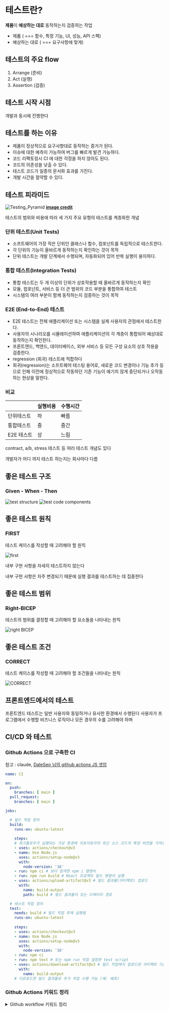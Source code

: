 # 테스트란?

**제품**이 **예상하는 대로** 동작하는지 검증하는 작업

- 제품 ( === 함수, 특정 기능, UI, 성능, API 스펙)
- 예상하는 대로 ( === 요구사항에 맞게)

## 테스트의 주요 flow

1. Arrange (준비)
2. Act (실행)
3. Assertion (검증)

## 테스트 시작 시점

개발과 동시에 진행한다

## 테스트를 하는 이유

- 제품이 정상적으로 요구사항대로 동작하는 증거가 된다.
- 이슈에 대한 예측이 가능하여 버그를 빠르게 발견 가능하다.
- 코드 리팩토링시 CI 에 대한 걱정을 하지 않아도 된다.
- 코드의 의존성을 낮출 수 있다.
- 테스트 코드가 일종의 문서화 효과를 가진다.
- 개발 시간을 절약할 수 있다.

## 테스트 피라미드

![Testing_Pyramid](./images/Testing_Pyramid.png)
**[image credit](https://en.m.wikipedia.org/wiki/File:Testing_Pyramid.png)**

테스트의 범위와 비용에 따라 세 가지 주요 유형의 테스트를 계층화한 개념

### **단위 테스트(Unit Tests)**

- 소프트웨어의 가장 작은 단위인 클래스나 함수, 컴포넌트를 독립적으로 테스트한다.
- 각 단위의 기능이 올바르게 동작하는지 확인하는 것이 목적
- 단위 테스트는 개발 단계에서 수행되며, 자동화되어 있어 반복 실행이 용이하다.

### **통합 테스트(Integration Tests)**

- 통합 테스트는 두 개 이상의 단위가 상호작용할 때 올바르게 동작하는지 확인
- 모듈, 컴포넌트, 서비스 등 더 큰 범위의 코드 부분을 통합하여 테스트
- 시스템의 여러 부분이 함께 동작하는지 검증하는 것이 목적

### **E2E (End-to-End) 테스트**

- E2E 테스트는 전체 애플리케이션 또는 시스템을 실제 사용자의 관점에서 테스트한다.
- 사용자의 시나리오를 시뮬레이션하여 애플리케이션의 각 계층이 통합되어 예상대로 동작하는지 확인한다.
- 프론트엔드, 백엔드, 데이터베이스, 외부 서비스 등 모든 구성 요소의 상호 작용을 검증한다.
- regression (회귀) 테스트에 적합하다
- 회귀(regression)는 소프트웨어 테스팅 용어로, 새로운 코드 변경이나 기능 추가 등으로 인해 이전에 정상적으로 작동하던 기존 기능이 예기치 않게 중단되거나 오작동하는 현상을 말한다.

### 비교

|  | 실행비용 | 수행시간 |
| --- | --- | --- |
| 단위테스트 | 하 | 빠름 |
| 통합테스트 | 중 | 중간 |
| E2E 테스트 | 상 | 느림 |

contract, a/b, stress 테스트 등 여러 테스트 개념도 있다

개발자가 어디 까지 테스트 하는지는 회사마다 다름

## 좋은 테스트 구조

### Given - When - Then
![test structure](./images/test_structure.png)
![test code components](./images/test_code_components.png)


## 좋은 테스트 원칙

### FIRST

테스트 케이스를 작성할 때 고려해야 할 원칙

![first](./images/first.png)

내부 구현 사항을 자세히 테스트하지 않는다 

내부 구현 사항은 자주 변경되기 때문에 실행 결과를 테스트하는 데 집중한다

## 좋은 테스트 범위

### Right-BICEP

테스트의 범위를 결정할 때 고려해야 할 요소들을 나타내는 원칙

![right BICEP](./images/right_BICEP.png)

## 좋은 테스트 조건

### CORRECT

테스트 케이스를 작성할 때 고려해야 할 조건들을 나타내는 원칙

![CORRECT](./images/correct.png)

## 프론트엔드에서의 테스트

프론트엔드 테스트는 일반 사용자와 동일하거나 유사한 환경에서 수행된다
사용자가 프로그램에서 수행할 비즈니스 로직이나 모든 경우의 수를 고려해야 하며

## CI/CD 와 테스트

### Github Actions 으로 구축한 CI

참고 : claude, [DaleSeo 님의 github actions JS 셋업](https://www.daleseo.com/github-actions-setup-node/)

```yaml
name: CI

on:
  push:
    branches: [ main ]
  pull_request:
    branches: [ main ]

jobs:

  # 빌드 작업 정의
  build:
    runs-on: ubuntu-latest
    
    steps:
    # 워크플로우가 실행되는 가상 환경에 리포지토리의 최신 소스 코드의 특정 버전을 가져오는 작업
    - uses: actions/checkout@v3 
    - name: Use Node.js
      uses: actions/setup-node@v3
      with:
        node-version: '16'
    - run: npm ci # 보다 엄격한 npm i 명령어
    - run: npm run build # React 프로젝트 빌드 명령어 실행
    - uses: actions/upload-artifact@v3 # 빌드 결과물(아티팩트) 업로드
      with:
        name: build-output
        path: build # 빌드 결과물이 있는 디렉터리 경로

  # 테스트 작업 정의
  test:
    needs: build # 빌드 작업 후에 실행됨
    runs-on: ubuntu-latest
    
    steps:
    - uses: actions/checkout@v3
    - name: Use Node.js
      uses: actions/setup-node@v3
      with:
        node-version: '16'
    - run: npm ci
    - run: npm test # 또는 npm run 직접 설정한 test script
    - uses: actions/download-artifact@v3 # 빌드 작업에서 업로드된 아티팩트 다운로드
      with:
        name: build-output
    # 다운로드한 빌드 결과물로 추가 작업 수행 가능 (예: 배포)
```

### Github Actions 키워드 정리
<details>
<summary>Github workflow 키워드 정리</summary>

1. **name**
    - `name: CI Workflow` (워크플로우 이름 지정)
2. **on**
    - `on: push` (코드 푸시 시 워크플로우 트리거)
    - `on: pull_request` (Pull Request 생성 시 워크플로우 트리거)
    - `on: schedule` (예약에 따라 워크플로우 트리거)
        - `cron: '0 2 * * *'` (매일 오전 2시에 실행)
3. **jobs**
    - `jobs:` 키워드 아래에 작업들을 정의합니다.
4. **runs-on**
    - `runs-on: ubuntu-latest` (Ubuntu 최신 버전에서 실행)
    - `runs-on: windows-latest` (Windows 최신 버전에서 실행)
    - `runs-on: self-hosted` (셀프 호스팅 러너에서 실행)
5. **steps**
    - `steps:` 키워드 아래에 단계들을 정의합니다.
6. **uses**
    - `uses: actions/checkout@v3` (소스코드 체크아웃 액션 사용)
    - `uses: actions/setup-node@v3` (Node.js 환경 설정 액션 사용)
7. **run**
    - `run: npm ci` (npm ci 명령어 실행)
        - claude 에게 물어본 npm ci
            
            `run: npm ci` 명령은 GitHub Actions 워크플로우에서 다음과 같은 역할을 합니다.
            
            1. **npm ci 실행**
                - `npm ci`는 `npm install`의 보다 엄격한 버전입니다.
                - 이 명령은 프로젝트의 `package-lock.json` 또는 `npm-shrinkwrap.json` 파일에 기록된 정확한 의존성 버전을 설치합니다.
                - 이를 통해 설치된 종속성 트리가 어디서든 동일하게 유지되므로 재현 가능한 빌드가 가능해집니다.
            2. **깨끗한 의존성 설치**
                - `npm ci`는 `node_modules` 폴더를 삭제하고 새로 생성합니다.
                - 이전에 설치된 잔여물이 없는 깨끗한 환경에서 의존성을 설치합니다.
            3. **오프라인 모드**
                - `npm ci`는 오프라인 모드로 실행됩니다.
                - 이미 `package-lock.json`에 지정된 버전만 설치하므로 원격 레지스트리에 접속할 필요가 없습니다.
            4. **프로덕션 환경 최적화**
                - `npm ci` 명령은 개발 의존성(devDependencies)을 설치하지 않습니다.
                - 배포를 위한 프로덕션 환경에 최적화된 의존성만 설치합니다.
            
            GitHub Actions 워크플로우는 매번 새로운 가상 환경에서 실행되므로, `npm ci`를 사용하면 깨끗하고 일관된 의존성 설치 환경을 제공합니다. 이를 통해 빌드 및 테스트의 재현성과 안정성이 향상됩니다.
            
    - `run: npm test` (npm test 명령어 실행)
8. **with**
    - `with: { node-version: '16' }` (Node.js 버전 16 사용)
9. **env**
    - `env: { NODE_ENV: 'production' }` (NODE_ENV 환경 변수 설정)
10. **secrets**
    - `${{ secrets.DEPLOY_TOKEN }}` (DEPLOY_TOKEN 비밀 값 사용)
11. **if**
    - `if: success()` (이전 단계가 성공했을 때만 실행)
    - `if: failure()` (이전 단계가 실패했을 때만 실행)
12. **needs**
    - `needs: build` (build 작업이 성공적으로 완료된 후 실행)
13. **strategy**
    - `strategy: { matrix: { node: [10, 12, 14] } }` (Node.js 10, 12, 14 버전에서 병렬 실행)
14. **continue-on-error**
    - `continue-on-error: true` (오류 발생 시에도 워크플로우 계속 진행)
</details>